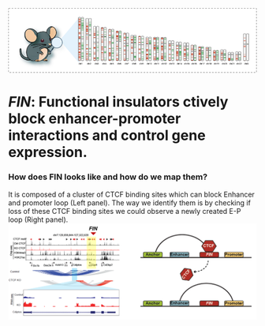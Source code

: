 
<img src="docs/source/_static/FIN.png" alt="FIN result" width="896"/>

# ***FIN***: Functional insulators ctively block enhancer-promoter interactions and control gene expression.


### How does FIN looks like and how do we map them? 
It is composed of a cluster of CTCF binding sites which can block Enhancer and promoter loop (Left panel). The way we identify them is by checking if loss of these CTCF binding sites we could observe a newly created E-P loop (Right panel).
<img src="docs/source/_static/fin.method.png" alt="FIN result" width="896"/>


